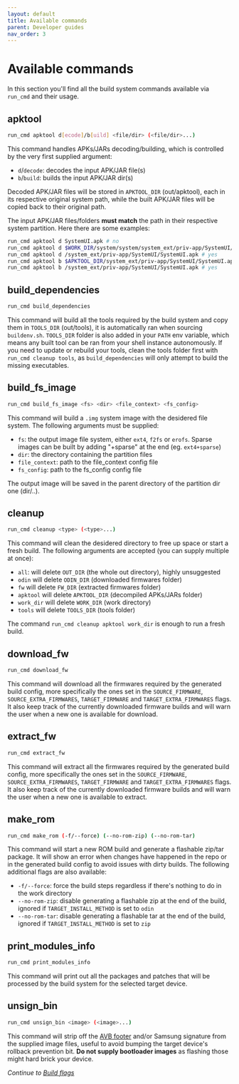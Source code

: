 ```yaml
---
layout: default
title: Available commands
parent: Developer guides
nav_order: 3
---
```


# Available commands


In this section you'll find all the build system commands available via `run_cmd` and their usage.

## apktool

```bash
run_cmd apktool d[ecode]/b[uild] <file/dir> (<file/dir>...)
```

This command handles APKs/JARs decoding/building, which is controlled by the very first supplied argument:
- `d`/`decode`: decodes the input APK/JAR file(s)
- `b`/`build`: builds the input APK/JAR dir(s)

Decoded APK/JAR files will be stored in `APKTOOL_DIR` (out/apktool), each in its respective original system path, while the built APK/JAR files will be copied back to their original path.

The input APK/JAR files/folders **must match** the path in their respective system partition. Here there are some examples:
```bash
run_cmd apktool d SystemUI.apk # no
run_cmd apktool d $WORK_DIR/system/system/system_ext/priv-app/SystemUI/SystemUI.apk # no
run_cmd apktool d /system_ext/priv-app/SystemUI/SystemUI.apk # yes
run_cmd apktool b $APKTOOL_DIR/system_ext/priv-app/SystemUI/SystemUI.apk # no
run_cmd apktool b /system_ext/priv-app/SystemUI/SystemUI.apk # yes
```

## build_dependencies

```bash
run_cmd build_dependencies
```

This command will build all the tools required by the build system and copy them in `TOOLS_DIR` (out/tools), it is automatically ran when sourcing `buildenv.sh`.
`TOOLS_DIR` folder is also added in your `PATH` env variable, which means any built tool can be ran from your shell instance autonomously.
If you need to update or rebuild your tools, clean the tools folder first with `run_cmd cleanup tools`, as `build_dependencies` will only attempt to build the missing executables.

## build_fs_image

```bash
run_cmd build_fs_image <fs> <dir> <file_context> <fs_config>
```

This command will build a `.img` system image with the desidered file system. The following arguments must be supplied:
- `fs`: the output image file system, either `ext4`, `f2fs` or `erofs`. Sparse images can be built by adding "+sparse" at the end (eg. `ext4+sparse`)
- `dir`: the directory containing the partition files
- `file_context`: path to the file_context config file
- `fs_config`: path to the fs_config config file

The output image will be saved in the parent directory of the partition dir one (dir/..).

## cleanup

```bash
run_cmd cleanup <type> (<type>...)
```

This command will clean the desidered directory to free up space or start a fresh build. The following arguments are accepted (you can supply multiple at once):
- `all`: will delete `OUT_DIR` (the whole out directory), highly unsuggested
- `odin` will delete `ODIN_DIR` (downloaded firmwares folder)
- `fw` will delete `FW_DIR` (extracted firmwares folder)
- `apktool` will delete `APKTOOL_DIR` (decompiled APKs/JARs folder)
- `work_dir` will delete `WORK_DIR` (work directory)
- `tools` will delete `TOOLS_DIR` (tools folder)

The command `run_cmd cleanup apktool work_dir` is enough to run a fresh build.

## download_fw

```bash
run_cmd download_fw
```

This command will download all the firmwares required by the generated build config, more specifically the ones set in the `SOURCE_FIRMWARE`, `SOURCE_EXTRA_FIRMWARES`, `TARGET_FIRMWARE` and `TARGET_EXTRA_FIRMWARES` flags.
It also keep track of the currently downloaded firmware builds and will warn the user when a new one is available for download.

## extract_fw

```bash
run_cmd extract_fw
```

This command will extract all the firmwares required by the generated build config, more specifically the ones set in the `SOURCE_FIRMWARE`, `SOURCE_EXTRA_FIRMWARES`, `TARGET_FIRMWARE` and `TARGET_EXTRA_FIRMWARES` flags.
It also keep track of the currently downloaded firmware builds and will warn the user when a new one is available to extract.

## make_rom

```bash
run_cmd make_rom (-f/--force) (--no-rom-zip) (--no-rom-tar)
```

This command will start a new ROM build and generate a flashable zip/tar package. It will show an error when changes have happened in the repo or in the generated build config to avoid issues with dirty builds.
The following additional flags are also available:
- `-f/--force`: force the build steps regardless if there's nothing to do in the work directory
- `--no-rom-zip`: disable generating a flashable zip at the end of the build, ignored if `TARGET_INSTALL_METHOD` is set to `odin`
- `--no-rom-tar`: disable generating a flashable tar at the end of the build, ignored if `TARGET_INSTALL_METHOD` is set to `zip`

## print_modules_info

```bash
run_cmd print_modules_info
```

This command will print out all the packages and patches that will be processed by the build system for the selected target device.

## unsign_bin

```bash
run_cmd unsign_bin <image> (<image>...)
```

This command will strip off the [AVB footer](https://android.googlesource.com/platform/external/avb/+/master/README.md#the-vbmeta-struct) and/or Samsung signature from the supplied image files, useful to avoid bumping the target device's rollback prevention bit.
**Do not supply bootloader images** as flashing those might hard brick your device.


*Continue to [Build flags](flags.md)*
